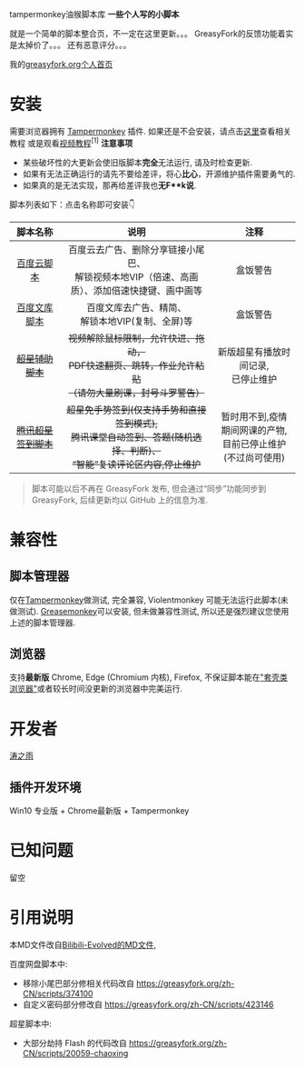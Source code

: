 tampermonkey油猴脚本库
**一些个人写的小脚本**

就是一个简单的脚本整合页，不一定在这里更新。。。
GreasyFork的反馈功能着实是太掉价了。。。
还有恶意评分。。。

我的[greasyfork.org个人首页](https://greasyfork.org/zh-CN/users/447976-%E6%B6%9B%E4%B9%8B%E9%9B%A8)

# 安装
需要浏览器拥有 [Tampermonkey](https://tampermonkey.net/) 插件.
如果还是不会安装，请点击[这里](https://taozhiyu.gitee.io/tampermonkey/)查看相关教程
或是观看[视频教程](https://mp.weixin.qq.com/s/8L9YAisSeTD-bVfobkX0hg)<sup>[1]</sup>
**注意事项**

- 某些破坏性的大更新会使旧版脚本**完全**无法运行, 请及时检查更新.
- 如果有无法正确运行的请先不要给差评，将心**比心**，开源维护插件需要勇气的.
- 如果真的是无法实现，那再给差评我也**无F\*\*k说**.

脚本列表如下：点击名称即可安装👇

| 脚本名称 | 说明 | 注释 |
| :-----: | :-----: | :-----:|
| [百度云脚本](https://cdn.jsdelivr.net/gh/taozhiyu/tampermonkeyjs@master/BaiDuWangPan.user.js) | 百度云去广告、删除分享链接小尾巴、<br>解锁视频本地VIP（倍速、高画质）、添加倍速快捷键、画中画等  | 盒饭警告 |
| [百度文库脚本](https://cdn.jsdelivr.net/gh/taozhiyu/tampermonkeyjs@master/BaiDuWenKu.user.js) | 百度文库去广告、精简、<br>解锁本地VIP(复制、全屏)等 | 盒饭警告 |
| [~~超星辅助脚本~~](https://cdn.jsdelivr.net/gh/taozhiyu/tampermonkeyjs@master/ChaoXing.user.js) | ~~视频解除鼠标限制，允许快进、拖动，<br>PDF快速翻页、跳转，作业允许粘贴<br>（请勿大量刷课，封号斗罗警告）~~ | 新版超星有播放时间记录,<br>已停止维护 |
| [~~腾讯超星签到脚本~~](https://cdn.jsdelivr.net/gh/taozhiyu/tampermonkeyjs@master/QianDao.user.js) | ~~超星免手势签到(仅支持手势和直接签到模式),<br>腾讯课堂自动签到、答题(随机选择、判断)、<br>“智能”复读评论区内容,停止维护~~ | 暂时用不到,疫情期间网课的产物,<br>目前已停止维护(不过尚可使用) |

> 脚本可能以后不再在 GreasyFork 发布, 但会通过“同步”功能同步到GreasyFork, 后续更新均以 GitHub 上的信息为准.

# 兼容性

## 脚本管理器

仅在[Tampermonkey](https://tampermonkey.net/)做测试, 完全兼容, Violentmonkey 可能无法运行此脚本(未做测试).
[Greasemonkey](https://www.greasespot.net/)可以安装, 但未做兼容性测试, 所以还是强烈建议您使用上述的脚本管理器.

## 浏览器

支持**最新版** Chrome, Edge (Chromium 内核), Firefox, 不保证脚本能在["套壳类浏览器"](https://www.jianshu.com/p/67d790a8f221)或者较长时间没更新的浏览器中完美运行.
 

# 开发者
[涛之雨](https://github.com/taozhiyu/)

## 插件开发环境

Win10 专业版 + Chrome最新版 + Tampermonkey

# 已知问题
留空

# 引用说明
本MD文件改自[Bilibili-Evolved的MD文件](https://github.com/the1812/Bilibili-Evolved/blob/master/README.md), 

百度网盘脚本中: 
- 移除小尾巴部分修相关代码改自 https://greasyfork.org/zh-CN/scripts/374100
- 自定义密码部分修改自 https://greasyfork.org/zh-CN/scripts/423146

超星脚本中:
- 大部分劫持 Flash 的代码改自 https://greasyfork.org/zh-CN/scripts/20059-chaoxing